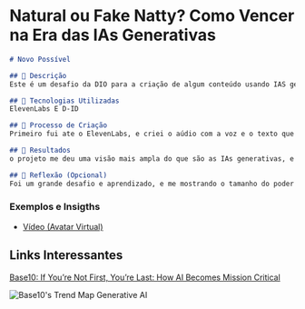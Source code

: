 # Natural ou Fake Natty? Como Vencer na Era das IAs Generativas


```markdown
# Novo Possível

## 📒 Descrição
Este é um desafio da DIO para a criação de algum conteúdo usando IAS generativas. E a minha idéia partiu de usar um pouco deste mundo tão diversificado para criar um video!

## 🤖 Tecnologias Utilizadas
ElevenLabs E D-ID

## 🧐 Processo de Criação
Primeiro fui ate o ElevenLabs, e criei o aúdio com a voz e o texto que queria, depois fui até o D-ID e uni a voz em um avatar!

## 🚀 Resultados
o projeto me deu uma visão mais ampla do que são as IAs generativas, e diversas idéias de como utilizalas da melhor maneira!

## 💭 Reflexão (Opcional)
Foi um grande desafio e aprendizado, e me mostrando o tamanho do poder que as IAs tem, e que essa evolução é muito mais benéfica do que maléfica, podendo ajudar a humanidade a chegar a niveis nunca antes imaginados!
```

### Exemplos e Insigths

- [Vídeo (Avatar Virtual)](/exemplos/avatar_virtual.mp4)

## Links Interessantes

[Base10: If You’re Not First, You’re Last: How AI Becomes Mission Critical](https://base10.vc/post/generative-ai-mission-critical/)

![Base10's Trend Map Generative AI](https://github.com/digitalinnovationone/lab-natty-or-not/assets/730492/f4df26e8-f8f7-4419-8252-c69d73ea930c)

